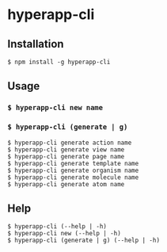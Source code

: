 # hyperapp-cli
## Installation
`$ npm install -g hyperapp-cli`
## Usage
### `$ hyperapp-cli new name`

### `$ hyperapp-cli (generate | g) `
`$ hyperapp-cli generate action name`  
`$ hyperapp-cli generate view name`  
`$ hyperapp-cli generate page name`  
`$ hyperapp-cli generate template name`  
`$ hyperapp-cli generate organism name`  
`$ hyperapp-cli generate molecule name`  
`$ hyperapp-cli generate atom name`  


## Help
`$ hyperapp-cli (--help | -h)`  
`$ hyperapp-cli new (--help | -h)`  
`$ hyperapp-cli (generate | g) (--help | -h)`  
